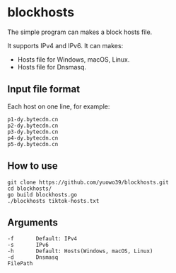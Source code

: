 # blockhosts
The simple program can makes a block hosts file.

It supports IPv4 and IPv6. It can makes:

* Hosts file for Windows, macOS, Linux.
* Hosts file for Dnsmasq.

## Input file format
Each host on one line, for example:

    p1-dy.bytecdn.cn
    p2-dy.bytecdn.cn
    p3-dy.bytecdn.cn
    p4-dy.bytecdn.cn
    p5-dy.bytecdn.cn

## How to use

    git clone https://github.com/yuowo39/blockhosts.git
    cd blockhosts/
    go build blockhosts.go
    ./blockhosts tiktok-hosts.txt

## Arguments

    -f       Default: IPv4
    -s       IPv6
    -h       Default: Hosts(Windows, macOS, Linux)
    -d       Dnsmasq
    FilePath
